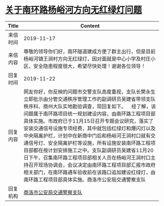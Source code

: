# <a href="http://www.shangluo.gov.cn/zmhd/ldxxxx.jsp?urltype=leadermail.LeaderMailContentUrl&wbtreeid=1112&leadermailid=5559">关于南环路杨峪河方向无红绿灯问题</a>
| Title |                                                                                                                                                                              Content                                                                                                                                                                               |
|:-----:|--------------------------------------------------------------------------------------------------------------------------------------------------------------------------------------------------------------------------------------------------------------------------------------------------------------------------------------------------------------------|
| 来信时间  | 2019-11-17                                                                                                                                                                                                                                                                                                                                                         |
| 来信内容  | 尊敬的领导你们好，南环隧道建成方便了群主出行，但是目前杨峪河镇王涧村方向无红绿灯，因对面就是中心小学及村庄小区，安全隐患程度很大，希望尽快处理！谢谢各位领导！                                                                                                                                                                                                                                                                                    |
| 回复时间  | 2019-11-22                                                                                                                                                                                                                                                                                                                                                         |
| 回复内容  | 网友你好，你反映的问题市交警支队高度重视，支队长樊永生立即批示由分管交通秩序管理工作的副调研员吴建省带领支队秩序科、商州大队实地勘验调查，现回复如下。    经了解，该问题属于南环路项目统一规划建设内容，由南环路工程项目部具体实施。市政府已于11月15日召开专题会议研究，落实了安装交通信号设施专项经费，其中就包括红绿灯和爆闪灯以及中央隔离护栏，计划中在新商中门后和杨峪河王涧村口就有交通信号灯、安全隔离护栏等设施，所有设施安装南环路工程项目部都在按计划安排施工之中。支队副调研员吴建省11月20日下午，召集南环路工程项目部相关人员在杨峪河王涧村口主持召开现场协调会，会议决定由南环路工程项目部汇报市政府相关部门，在南环路通车验收前在该路口追加建设红绿灯，由南环路工程项目部具体实施。商洛市公安局交通警察支队 |
| 回复机构  | <a href="../../categories/agencies/商洛市公安局交通警察支队.md">商洛市公安局交通警察支队</a>                                                                                                                                                                                                                                                                                               |